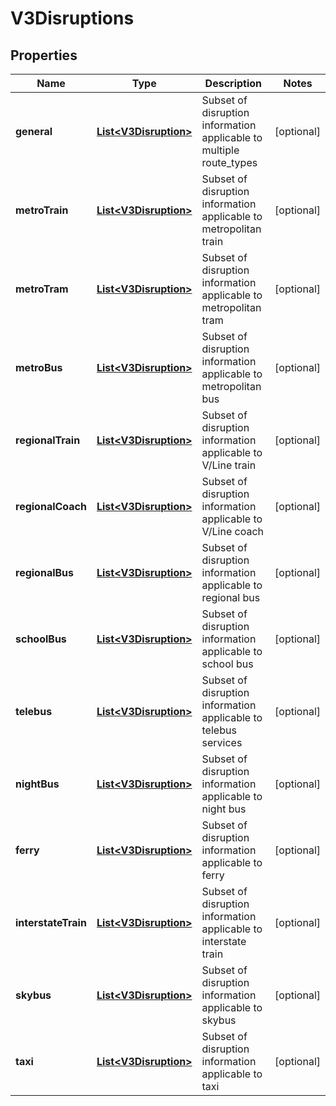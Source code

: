 # V3Disruptions

## Properties
Name | Type | Description | Notes
------------ | ------------- | ------------- | -------------
**general** | [**List&lt;V3Disruption&gt;**](V3Disruption.md) | Subset of disruption information applicable to multiple route_types |  [optional]
**metroTrain** | [**List&lt;V3Disruption&gt;**](V3Disruption.md) | Subset of disruption information applicable to metropolitan train |  [optional]
**metroTram** | [**List&lt;V3Disruption&gt;**](V3Disruption.md) | Subset of disruption information applicable to metropolitan tram |  [optional]
**metroBus** | [**List&lt;V3Disruption&gt;**](V3Disruption.md) | Subset of disruption information applicable to metropolitan bus |  [optional]
**regionalTrain** | [**List&lt;V3Disruption&gt;**](V3Disruption.md) | Subset of disruption information applicable to V/Line train |  [optional]
**regionalCoach** | [**List&lt;V3Disruption&gt;**](V3Disruption.md) | Subset of disruption information applicable to V/Line coach |  [optional]
**regionalBus** | [**List&lt;V3Disruption&gt;**](V3Disruption.md) | Subset of disruption information applicable to regional bus |  [optional]
**schoolBus** | [**List&lt;V3Disruption&gt;**](V3Disruption.md) | Subset of disruption information applicable to school bus |  [optional]
**telebus** | [**List&lt;V3Disruption&gt;**](V3Disruption.md) | Subset of disruption information applicable to telebus services |  [optional]
**nightBus** | [**List&lt;V3Disruption&gt;**](V3Disruption.md) | Subset of disruption information applicable to night bus |  [optional]
**ferry** | [**List&lt;V3Disruption&gt;**](V3Disruption.md) | Subset of disruption information applicable to ferry |  [optional]
**interstateTrain** | [**List&lt;V3Disruption&gt;**](V3Disruption.md) | Subset of disruption information applicable to interstate train |  [optional]
**skybus** | [**List&lt;V3Disruption&gt;**](V3Disruption.md) | Subset of disruption information applicable to skybus |  [optional]
**taxi** | [**List&lt;V3Disruption&gt;**](V3Disruption.md) | Subset of disruption information applicable to taxi |  [optional]
